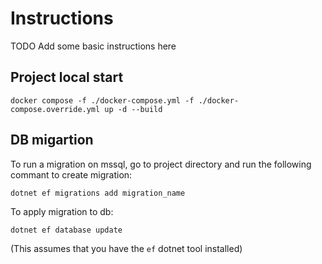 # Instructions

TODO Add some basic instructions here

## Project local start

```
docker compose -f ./docker-compose.yml -f ./docker-compose.override.yml up -d --build
```

## DB migartion

To run a migration on mssql, go to project directory and run the following commant to create migration:
```
dotnet ef migrations add migration_name
```

To apply migration to db:
```
dotnet ef database update
```

(This assumes that you have the `ef` dotnet tool installed)
